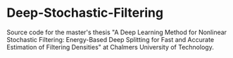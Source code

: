 # Deep-Stochastic-Filtering
Source code for the master's thesis "A Deep Learning Method for Nonlinear Stochastic Filtering: Energy-Based Deep Splitting for Fast and Accurate Estimation of Filtering Densities" at Chalmers University of Technology.
